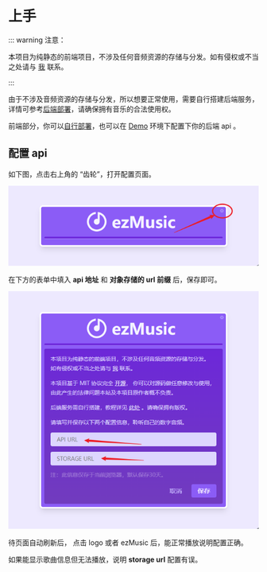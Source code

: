 # 上手

::: warning 注意：

本项目为纯静态的前端项目，不涉及任何音频资源的存储与分发。如有侵权或不当之处请与 [我](https://github.com/NMTuan) 联系。

:::

由于不涉及音频资源的存储与分发，所以想要正常使用，需要自行搭建后端服务，详情可参考[后端部署](./backend.html)，请确保拥有音乐的合法使用权。

前端部分，你可以[自行部署](./frontend.html)，也可以在 [Demo](https://ezmusic.muyi.dev/) 环境下配置下你的后端 api 。

## 配置 api

如下图，点击右上角的 “齿轮”，打开配置页面。

![](../assets/2022-09-21-10-56-29-image.png)

在下方的表单中填入 **api 地址** 和 **对象存储的 url 前缀** 后，保存即可。

![](../assets/2022-09-21-10-59-06-image.png)

待页面自动刷新后， 点击 logo 或者 ezMusic 后，能正常播放说明配置正确。

如果能显示歌曲信息但无法播放，说明 **storage  url** 配置有误。
